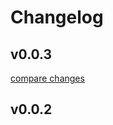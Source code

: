 # Changelog


## v0.0.3

[compare changes](https://github.com/lttr/nuxt-config-postcss/compare/v0.0.2...v0.0.3)

## v0.0.2

